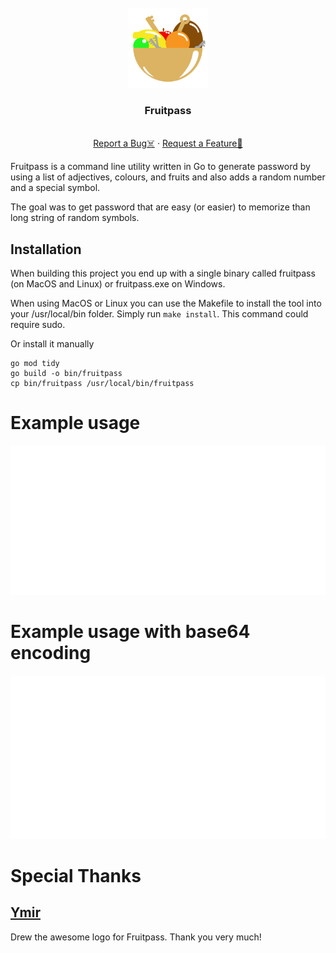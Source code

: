 <div id="top"></div>

<br />
<div align="center">
  <a href="https://github.com/Skryvvara/fruitpass">
      <img src=".github/assets/fruitpass.png" width=128 height=128 alt="Logo">
  </a>

  <h3 align="center">Fruitpass</h3>

 <p align="center">
    <br />
    <a href="https://github.com/Skryvvara/fruitpass">Report a Bug☠️</a>
    ·
    <a href="https://github.com/Skryvvara/fruitpass">Request a Feature📝</a>
  </p>
</div>

Fruitpass is a command line utility written in Go to generate password by using a list of adjectives, colours, and fruits and also adds a random number and a special symbol.

The goal was to get password that are easy (or easier) to memorize than long string of random symbols.

## Installation

When building this project you end up with a single binary called fruitpass (on MacOS and Linux) or fruitpass.exe on Windows.

When using MacOS or Linux you can use the Makefile to install the tool into your /usr/local/bin folder. Simply run `make install`. This command could require sudo.

Or install it manually

```
go mod tidy
go build -o bin/fruitpass
cp bin/fruitpass /usr/local/bin/fruitpass
```

# Example usage

<img src=".github/assets/basic-usage.svg" />

# Example usage with base64 encoding

<img src=".github/assets/usage-encode.svg" />

# Special Thanks

## [Ymir](https://twitter.com/ymirbirb)

Drew the awesome logo for Fruitpass. Thank you very much!

